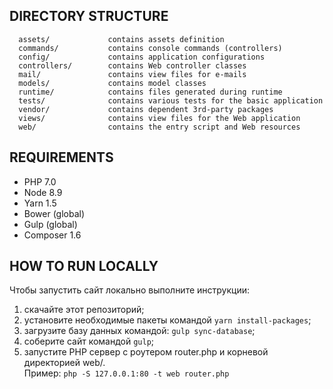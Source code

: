 
DIRECTORY STRUCTURE
-------------------

      assets/             contains assets definition
      commands/           contains console commands (controllers)
      config/             contains application configurations
      controllers/        contains Web controller classes
      mail/               contains view files for e-mails
      models/             contains model classes
      runtime/            contains files generated during runtime
      tests/              contains various tests for the basic application
      vendor/             contains dependent 3rd-party packages
      views/              contains view files for the Web application
      web/                contains the entry script and Web resources



REQUIREMENTS
------------

* РHP 7.0
* Node 8.9
* Yarn 1.5
* Bower (global)
* Gulp (global)
* Composer 1.6 


HOW TO RUN LOCALLY
------------

Чтобы запустить сайт локально выполните инструкции:

1. скачайте этот репозиторий;
2. установите необходимые пакеты командой `yarn install-packages`;
2. загрузите базу данных командой: `gulp sync-database`;
4. соберите сайт командой `gulp`;
3. запустите PHP сервер с роутером router.php и корневой директорией web/.  
Пример: `php -S 127.0.0.1:80 -t web router.php` 